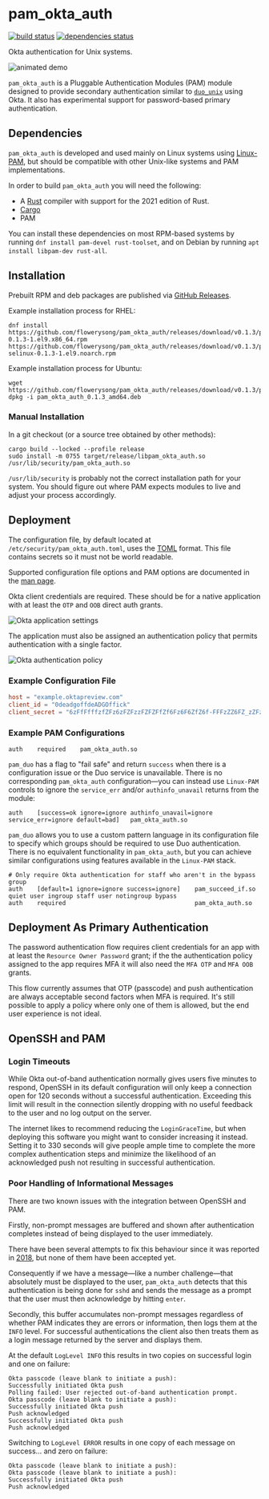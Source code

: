 <!--
SPDX-License-Identifier: MIT
SPDX-FileCopyrightText: © 2025 Regents of The University of Michigan

This file is part of pam_okta_auth and is distributed under the terms of
the MIT license.
-->
# pam\_okta\_auth

[![build status](https://github.com/flowerysong/pam_okta_auth/actions/workflows/build.yml/badge.svg)](https://github.com/flowerysong/pam_okta_auth/actions/workflows/build.yml) [![dependencies status](https://github.com/flowerysong/pam_okta_auth/actions/workflows/dependencies.yml/badge.svg)](https://github.com/flowerysong/pam_okta_auth/actions/workflows/dependencies.yml)

Okta authentication for Unix systems.

![animated demo](doc/pam_okta_auth.gif)

`pam_okta_auth` is a Pluggable Authentication Modules (PAM)
module designed to provide secondary authentication similar to
[`duo_unix`](https://github.com/duosecurity/duo_unix) using Okta.
It also has experimental support for password-based primary
authentication.

## Dependencies

`pam_okta_auth` is developed and used mainly on Linux systems using
[Linux-PAM](https://github.com/linux-pam/linux-pam), but should be
compatible with other Unix-like systems and PAM implementations.

In order to build `pam_okta_auth` you will need the following:

* A [Rust](https://www.rust-lang.org/) compiler with support for the 2021 edition of Rust.
* [Cargo](https://doc.rust-lang.org/cargo/)
* PAM

You can install these dependencies on most RPM-based systems by running
`dnf install pam-devel rust-toolset`,  and on Debian by running
`apt install libpam-dev rust-all`.

## Installation

Prebuilt RPM and deb packages are published via [GitHub
Releases](https://github.com/flowerysong/pam_okta_auth/releases/latest).

Example installation process for RHEL:
```
dnf install https://github.com/flowerysong/pam_okta_auth/releases/download/v0.1.3/pam_okta_auth-0.1.3-1.el9.x86_64.rpm https://github.com/flowerysong/pam_okta_auth/releases/download/v0.1.3/pam_okta_auth-selinux-0.1.3-1.el9.noarch.rpm
```

Example installation process for Ubuntu:
```
wget https://github.com/flowerysong/pam_okta_auth/releases/download/v0.1.3/pam_okta_auth_0.1.3_amd64.deb
dpkg -i pam_okta_auth_0.1.3_amd64.deb
```

### Manual Installation

In a git checkout (or a source tree obtained by other methods):
```
cargo build --locked --profile release
sudo install -m 0755 target/release/libpam_okta_auth.so /usr/lib/security/pam_okta_auth.so
```

`/usr/lib/security` is probably not the correct installation path for
your system. You should figure out where PAM expects modules to live
and adjust your process accordingly.

## Deployment

The configuration file, by default located at
`/etc/security/pam_okta_auth.toml`, uses the [TOML](https://toml.io/)
format. This file contains secrets so it must not be world readable.

Supported configuration file options and PAM options are documented
in the [man page](doc/pam_okta_auth.8.md).

Okta client credentials are required. These should be for a native
application with at least the `OTP` and `OOB` direct auth grants.

![Okta application settings](doc/okta_app_grants.png)

The application must also be assigned an authentication policy that
permits authentication with a single factor.

![Okta authentication policy](doc/okta_policy.png)

### Example Configuration File

```toml
host = "example.oktapreview.com"
client_id = "0deadgoffdeADGOffick"
client_secret = "6zFfFfffzfZFz6zFZFzzFZFZFfZf6Fz6F6ZfZ6f-FFFzZZ6FZ_zZFzFZ6fFzfFFz"
```

### Example PAM Configurations

```
auth    required    pam_okta_auth.so
```

`pam_duo` has a flag to "fail safe" and return `success` when there
is a configuration issue or the Duo service is unavailable. There is
no corresponding `pam_okta_auth` configuration—you can instead use
`Linux-PAM` controls to ignore the `service_err` and/or `authinfo_unavail`
returns from the module:

```
auth    [success=ok ignore=ignore authinfo_unavail=ignore service_err=ignore default=bad]   pam_okta_auth.so
```

`pam_duo` allows you to use a custom pattern language in its
configuration file to specify which groups should be required to
use Duo authentication. There is no equivalent functionality in
`pam_okta_auth`, but you can achieve similar configurations using
features available in the `Linux-PAM` stack.

```
# Only require Okta authentication for staff who aren't in the bypass group
auth    [default=1 ignore=ignore success=ignore]    pam_succeed_if.so quiet user ingroup staff user notingroup bypass
auth    required                                    pam_okta_auth.so
```

## Deployment As Primary Authentication

The password authentication flow requires client credentials for an
app with at least the `Resource Owner Password` grant; if the the
authentication policy assigned to the app requires MFA it will also
need the `MFA OTP` and `MFA OOB` grants.

This flow currently assumes that OTP (passcode) and push
authentication are always acceptable second factors when MFA is
required. It's still possible to apply a policy where only one of them
is allowed, but the end user experience is not ideal.

## OpenSSH and PAM

### Login Timeouts

While Okta out-of-band authentication normally gives users five
minutes to respond, OpenSSH in its default configuration will
only keep a connection open for 120 seconds without a successful
authentication. Exceeding this limit will result in the connection
silently dropping with no useful feedback to the user and no log
output on the server.

The internet likes to recommend reducing the `LoginGraceTime`, but
when deploying this software you might want to consider increasing
it instead. Setting it to 330 seconds will give people ample time
to complete the more complex authentication steps and minimize the
likelihood of an acknowledged push not resulting in successful
authentication.

### Poor Handling of Informational Messages

There are two known issues with the integration between OpenSSH and
PAM.

Firstly, non-prompt messages are buffered and shown after authentication
completes instead of being displayed to the user immediately.

There have been several attempts to fix this behaviour since it was
reported in [2018](https://bugzilla.mindrot.org/show_bug.cgi?id=2876),
but none of them have been accepted yet.

Consequently if we have a message—like a number challenge—that
absolutely must be displayed to the user, `pam_okta_auth` detects that
this authentication is being done for `sshd` and sends the message as
a prompt that the user must then acknowledge by hitting `enter`.

Secondly, this buffer accumulates non-prompt messages regardless
of whether PAM indicates they are errors or information, then logs
them at the `INFO` level. For successful authentications the client
also then treats them as a login message returned by the server and
displays them.

At the default `LogLevel INFO` this results in two copies on
successful login and one on failure:

```console
Okta passcode (leave blank to initiate a push):
Successfully initiated Okta push
Polling failed: User rejected out-of-band authentication prompt.
Okta passcode (leave blank to initiate a push):
Successfully initiated Okta push
Push acknowledged
Successfully initiated Okta push
Push acknowledged
```

Switching to `LogLevel ERROR` results in one copy of each message on
success… and zero on failure:

```console
Okta passcode (leave blank to initiate a push):
Okta passcode (leave blank to initiate a push):
Successfully initiated Okta push
Push acknowledged
```
